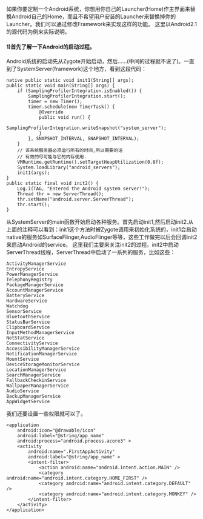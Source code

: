 如果你要定制一个Android系统，你想用你自己的Launcher(Home)作主界面来替换Android自己的Home，而且不希望用户安装的Launcher来替换掉你的Launcher。我们可以通过修改Framework来实现这样的功能。
这里以Android2.1的源代码为例来实际说明。
#### 1)首先了解一下Android的启动过程。
Android系统的启动先从Zygote开始启动，然后……(中间的过程就不说了)。一直到了SystemServer(framework)这个地方，看到这段代码：
```  
native public static void init1(String[] args);
public static void main(String[] args) {
	if (SamplingProfilerIntegration.isEnabled()) {
		SamplingProfilerIntegration.start();
		timer = new Timer();
		timer.schedule(new TimerTask() {
			@Override
			public void run() {
				SamplingProfilerIntegration.writeSnapshot("system_server");
			}
		}, SNAPSHOT_INTERVAL, SNAPSHOT_INTERVAL);
	}
	// 该系统服务器必须运行所有的时间,所以需要的话
	// 有效的尽可能与它的内存使用.
	VMRuntime.getRuntime().setTargetHeapUtilization(0.8f);
	System.loadLibrary("android_servers");
	init1(args);
}
public static final void init2() {
	Log.i(TAG, "Entered the Android system server!");
	Thread thr = new ServerThread();
	thr.setName("android.server.ServerThread");
	thr.start();
}
```
从SystemServer的main函数开始启动各种服务。首先启动init1,然后启动init2.从上面的注释可以看到：init1这个方法时被Zygote调用来初始化系统的，init1会启动native的服务如SurfaceFlinger,AudioFlinger等等，这些工作做完以后会回调init2来启动Android的service。
这里我们主要来关注init2的过程。init2中启动ServerThread线程，ServerThread中启动了一系列的服务，比如这些：
```  
ActivityManagerService
EntropyService
PowerManagerService
TelephonyRegistry
PackageManagerService
AccountManagerService
BatteryService
HardwareService
Watchdog
SensorService
BluetoothService
StatusBarService
ClipboardService
InputMethodManagerService
NetStatService
ConnectivityService
AccessibilityManagerService
NotificationManagerService
MountService
DeviceStorageMonitorService
LocationManagerService
SearchManagerService
FallbackCheckinService
WallpaperManagerService
AudioService
BackupManagerService
AppWidgetService
```
我们还要设置一些权限就可以了。
```  
<application
    android:icon="@drawable/icon"
    android:label="@string/app_name"
    android:process="android.process.acore3" >
    <activity
        android:name=".FirstAppActivity"
        android:label="@string/app_name" >
        <intent-filter>
            <action android:name="android.intent.action.MAIN" />
            <category android:name="android.intent.category.HOME_FIRST" />
            <category android:name="android.intent.category.DEFAULT" />
            <category android:name="android.intent.category.MONKEY" />
        </intent-filter>
    </activity>
</application>
```